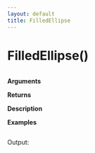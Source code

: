 ```yaml
---
layout: default
title: FilledEllipse
---
```


# FilledEllipse()

``` c

```

**Arguments**

**Returns**

**Description**

**Examples**

``` c

```

Output:

```

```
